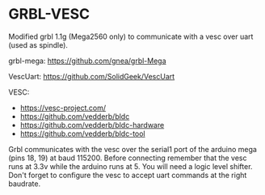 # GRBL-VESC
Modified grbl 1.1g (Mega2560 only) to communicate with a vesc over uart (used as spindle).

grbl-mega: https://github.com/gnea/grbl-Mega

VescUart: https://github.com/SolidGeek/VescUart

VESC:
- https://vesc-project.com/
- https://github.com/vedderb/bldc
- https://github.com/vedderb/bldc-hardware
- https://github.com/vedderb/bldc-tool

Grbl communicates with the vesc over the serial1 port of the arduino mega (pins 18, 19) at baud 115200. 
Before connecting remember that the vesc runs at 3.3v while the arduino runs at 5. You will need a logic level shifter.
Don't forget to configure the vesc to accept uart commands at the right baudrate.
